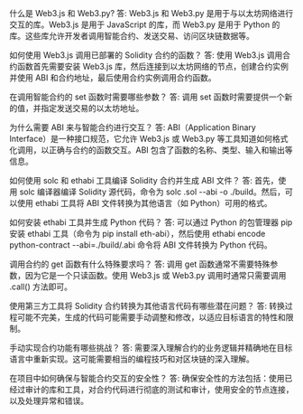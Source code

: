 什么是 Web3.js 和 Web3.py?
答: Web3.js 和 Web3.py 是用于与以太坊网络进行交互的库。Web3.js 是用于 JavaScript 的库，而 Web3.py 是用于 Python 的库。这些库允许开发者调用智能合约、发送交易、访问区块链数据等。

如何使用 Web3.js 调用已部署的 Solidity 合约的函数？
答: 使用 Web3.js 调用合约函数首先需要安装 Web3.js 库，然后连接到以太坊网络的节点，创建合约实例并使用 ABI 和合约地址，最后使用合约实例调用合约函数。

在调用智能合约的 set 函数时需要哪些参数？
答: 调用 set 函数时需要提供一个新的值，并指定发送交易的以太坊地址。

为什么需要 ABI 来与智能合约进行交互？
答: ABI（Application Binary Interface）是一种接口规范，它允许 Web3.js 或 Web3.py 等工具知道如何格式化调用，以正确与合约的函数交互。ABI 包含了函数的名称、类型、输入和输出等信息。

如何使用 solc 和 ethabi 工具编译 Solidity 合约并生成 ABI 文件？
答: 首先，使用 solc 编译器编译 Solidity 源代码，命令为 solc <filename>.sol --abi -o ./build。然后，可以使用 ethabi 工具将 ABI 文件转换为其他语言（如 Python）可用的格式。

如何安装 ethabi 工具并生成 Python 代码？
答: 可以通过 Python 的包管理器 pip 安装 ethabi 工具（命令为 pip install eth-abi），然后使用 ethabi encode python-contract --abi=./build/<contract-name>.abi 命令将 ABI 文件转换为 Python 代码。

调用合约的 get 函数有什么特殊要求吗？
答: 调用 get 函数通常不需要特殊参数，因为它是一个只读函数。使用 Web3.js 或 Web3.py 调用时通常只需要调用 .call() 方法即可。

使用第三方工具将 Solidity 合约转换为其他语言代码有哪些潜在问题？
答: 转换过程可能不完美，生成的代码可能需要手动调整和修改，以适应目标语言的特性和限制。

手动实现合约功能有哪些挑战？
答: 需要深入理解合约的业务逻辑并精确地在目标语言中重新实现。这可能需要相当的编程技巧和对区块链的深入理解。

在项目中如何确保与智能合约交互的安全性？
答: 确保安全性的方法包括：使用已经过审计的库和工具，对合约代码进行彻底的测试和审计，使用安全的节点连接，以及处理异常和错误。
